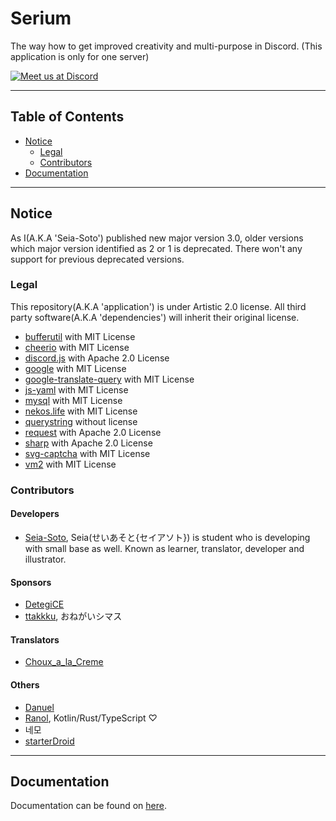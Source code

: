 # Serium

The way how to get improved creativity and multi-purpose in Discord. (This application is only for one server)

[![Meet us at Discord](https://discordapp.com/api/guilds/563994944604340254/embed.png?style=banner2)](https://discord.gg/NjAjJqB)

----

## Table of Contents

- [Notice](#notice)
  - [Legal](#legal)
  - [Contributors](#contributors)
- [Documentation](#documentation)

----

## Notice

As I(A.K.A 'Seia-Soto') published new major version 3.0, older versions which major version identified as 2 or 1 is deprecated. There won't any support for previous deprecated versions.

### Legal

This repository(A.K.A 'application') is under Artistic 2.0 license. All third party software(A.K.A 'dependencies') will inherit their original license.

- [bufferutil](https://www.npmjs.com/package/bufferutil) with MIT License
- [cheerio](https://www.npmjs.com/package/cheerio) with MIT License
- [discord.js](https://www.npmjs.com/package/discord.js) with Apache 2.0 License
- [google](https://www.npmjs.com/package/google) with MIT License
- [google-translate-query](https://www.npmjs.com/package/google-translate-query) with MIT License
- [js-yaml](https://www.npmjs.com/package/js-yaml) with MIT License
- [mysql](https://www.npmjs.com/package/mysql) with MIT License
- [nekos.life](https://www.npmjs.com/package/nekos.life) with MIT License
- [querystring](https://www.npmjs.com/package/querystring) without license
- [request](https://www.npmjs.com/package/request) with Apache 2.0 License
- [sharp](https://www.npmjs.com/package/sharp) with Apache 2.0 License
- [svg-captcha](https://www.npmjs.com/package/svg-captcha) with MIT License
- [vm2](https://www.npmjs.com/package/vm2) with MIT License

### Contributors

#### Developers

- [Seia-Soto](https://github.com/Seia-Soto), Seia(せいあそと{セイアソト}) is student who is developing with small base as well. Known as learner, translator, developer and illustrator.

#### Sponsors

- [DetegiCE](https://github.com/DetegiCE)
- [ttakkku](https://github.com/ttakkku), おねがいシマス

#### Translators

- [Choux_a_la_Creme](https://discord.gg/9XYvKeT)

#### Others

- [Danuel](https://github.com/Danue1)
- [Ranol](https://github.com/RanolP), Kotlin/Rust/TypeScript ♡
- 네모
- [starterDroid](https://github.com/Bananamilk452)

----

## Documentation

Documentation can be found on [here](/documentation).

